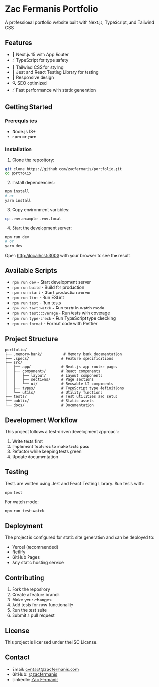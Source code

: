 # Zac Fermanis Portfolio

A professional portfolio website built with Next.js, TypeScript, and Tailwind CSS.

## Features

- 🚀 Next.js 15 with App Router
- ⚡ TypeScript for type safety
- 🎨 Tailwind CSS for styling
- 🧪 Jest and React Testing Library for testing
- 📱 Responsive design
- 🔍 SEO optimized
- ⚡ Fast performance with static generation

## Getting Started

### Prerequisites

- Node.js 18+ 
- npm or yarn

### Installation

1. Clone the repository:
```bash
git clone https://github.com/zacfermanis/portfolio.git
cd portfolio
```

2. Install dependencies:
```bash
npm install
# or
yarn install
```

3. Copy environment variables:
```bash
cp .env.example .env.local
```

4. Start the development server:
```bash
npm run dev
# or
yarn dev
```

Open [http://localhost:3000](http://localhost:3000) with your browser to see the result.

## Available Scripts

- `npm run dev` - Start development server
- `npm run build` - Build for production
- `npm run start` - Start production server
- `npm run lint` - Run ESLint
- `npm run test` - Run tests
- `npm run test:watch` - Run tests in watch mode
- `npm run test:coverage` - Run tests with coverage
- `npm run type-check` - Run TypeScript type checking
- `npm run format` - Format code with Prettier

## Project Structure

```
portfolio/
├── .memory-bank/          # Memory bank documentation
├── .specs/               # Feature specifications
├── src/
│   ├── app/              # Next.js app router pages
│   ├── components/       # React components
│   │   ├── layout/       # Layout components
│   │   ├── sections/     # Page sections
│   │   └── ui/           # Reusable UI components
│   ├── types/            # TypeScript type definitions
│   └── utils/            # Utility functions
├── tests/                # Test utilities and setup
├── public/               # Static assets
└── docs/                 # Documentation
```

## Development Workflow

This project follows a test-driven development approach:

1. Write tests first
2. Implement features to make tests pass
3. Refactor while keeping tests green
4. Update documentation

## Testing

Tests are written using Jest and React Testing Library. Run tests with:

```bash
npm test
```

For watch mode:
```bash
npm run test:watch
```

## Deployment

The project is configured for static site generation and can be deployed to:

- Vercel (recommended)
- Netlify
- GitHub Pages
- Any static hosting service

## Contributing

1. Fork the repository
2. Create a feature branch
3. Make your changes
4. Add tests for new functionality
5. Run the test suite
6. Submit a pull request

## License

This project is licensed under the ISC License.

## Contact

- Email: contact@zacfermanis.com
- GitHub: [@zacfermanis](https://github.com/zacfermanis)
- LinkedIn: [Zac Fermanis](https://linkedin.com/in/zacfermanis)
